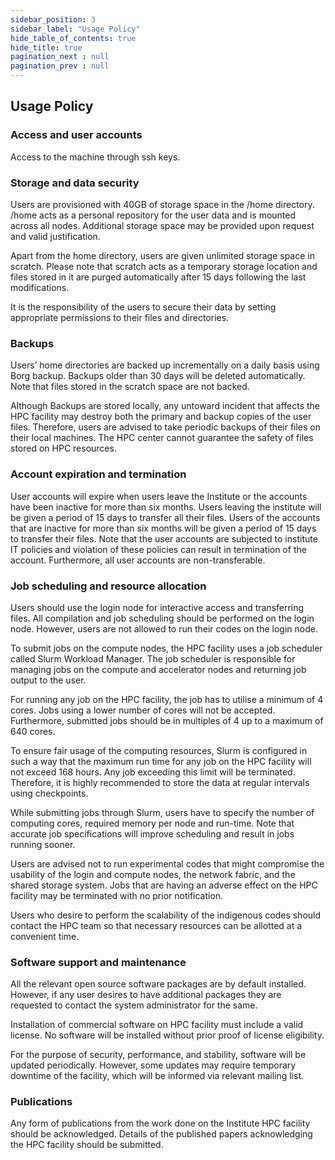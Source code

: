 ```yaml
---
sidebar_position: 3
sidebar_label: "Usage Policy"
hide_table_of_contents: true
hide_title: true
pagination_next : null
pagination_prev : null
---
```


## Usage Policy

### Access and user accounts

Access to the machine through ssh keys. 


### Storage and data security

Users are provisioned with 40GB of storage space in the /home directory. /home acts as a personal repository for the user data and is mounted across all nodes. Additional storage space may be provided upon request and valid justification.

Apart from the home directory, users are given unlimited storage space in scratch. Please note that scratch acts as a temporary storage location and files stored in it are purged automatically after 15 days following the last modifications.

It is the responsibility of the users to secure their data by setting appropriate permissions to their files and directories.

### Backups
Users’ home directories are backed up incrementally on a daily basis using Borg backup. Backups older than 30 days will be deleted automatically. Note that files stored in the scratch space are not backed. 

Although Backups are stored locally, any untoward incident that affects the HPC facility may destroy both the primary and backup copies of the user files. Therefore, users are advised to take periodic backups of their files on their local machines. The HPC center cannot guarantee the safety of files stored on HPC resources.

### Account expiration and termination

User accounts will expire when users leave the Institute or the accounts have been inactive for more than six months. Users leaving the institute will be given a period of 15 days to transfer all their files. Users of the accounts that are inactive for more than six months will be given a period of 15 days to transfer their files. Note that the user accounts are subjected to institute IT policies and violation of these policies can result in termination of the account. Furthermore, all user accounts are non-transferable. 


### Job scheduling and resource allocation
Users should use the login node for interactive access and transferring files. All compilation and job scheduling should be performed on the login node. However, users are not allowed to run their codes on the login node. 

To submit jobs on the compute nodes, the HPC facility uses a job scheduler called Slurm Workload Manager. The job scheduler is responsible for managing jobs on the compute and accelerator nodes and returning job output to the user.

For running any job on the HPC facility, the job has to utilise a minimum of 4 cores. Jobs using a lower number of cores will not be accepted. Furthermore, submitted jobs should be in multiples of 4 up to a maximum of 640 cores.

To ensure fair usage of the computing resources, Slurm is configured in such a way 	that the maximum run time for any job on the HPC facility will not exceed 168 hours. 	Any job exceeding this limit will be terminated. Therefore, it is highly recommended to 	store the data at regular intervals using checkpoints.

While submitting jobs through Slurm, users have to specify the number of computing cores, required memory per node and run-time. Note that accurate job specifications will improve scheduling and result in jobs running sooner.

Users are advised not to run experimental codes that might compromise the usability of the login and compute nodes, the network fabric, and the shared storage system. Jobs that are having an adverse effect on the HPC facility may be terminated with no prior notification.

Users who desire to perform the scalability of the indigenous codes should contact the HPC team so that necessary resources can be allotted at a convenient time. 

### Software support and maintenance

All the relevant open source software packages are by default installed. However, if any user desires to have additional packages they are requested to contact the system administrator for the same.

Installation of commercial software on HPC facility must include a valid license. No software will be installed without prior proof of license eligibility.

For the purpose of security, performance, and stability, software will be updated periodically. However, some updates may require temporary downtime of the facility, which will be informed via relevant mailing list.

### Publications
Any form of publications from the work done on the Institute HPC facility should be acknowledged. Details of the published papers acknowledging the HPC facility should be submitted.